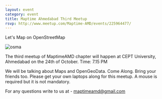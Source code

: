 ```yaml
---
layout: event
category: event
title: Maptime Ahmedabad Third Meetup
rsvp: http://www.meetup.com/Maptime-AMD/events/225964477/
---
```


Let's Map on OpenStreetMap

![osma](https://cloud.githubusercontent.com/assets/3190951/10410319/06ba8a16-6f5c-11e5-81ad-5957251ec869.png)


The third meetup of MaptimeAMD chapter will happen at CEPT University, Ahmedabad on the 24th of October.
Time: 7.15 PM

We will be talking about Maps and OpenGeoData. Come Along. Bring your friends too.
Please get your own laptops along for this meetup. A mouse is required but it is not mandatory.

For any questions write to us at - maptimeamd@gmail.com 


